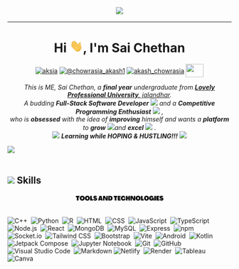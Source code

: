 <p align="center">
  <img src="https://github.com/thompsonemerson/thompsonemerson/raw/master/cover-thompson.png" height="200"/>
</p>
<hr>
<h1 align="center">Hi <img src="https://raw.githubusercontent.com/ABSphreak/ABSphreak/master/gifs/Hi.gif" width="30px">, I'm Sai Chethan</h1>
<p align="center">
<a href="https://www.linkedin.com/in/addetlasaichethan/" target="blank"><img align="center" src="https://cdn.jsdelivr.net/npm/simple-icons@3.0.1/icons/linkedin.svg" alt="aksia" height="30" width="40" /></a>
<a href="https://www.hackerrank.com/profile/12109834_chethan" target="blank"><img align="center" src="https://cdn.jsdelivr.net/npm/simple-icons@3.0.1/icons/hackerrank.svg" alt="@chowrasia_akash1" height="30" width="40" /></a>
<a href="https://leetcode.com/u/sai_chethan/" target="blank"><img align="center" src="https://cdn.jsdelivr.net/npm/simple-icons@3.0.1/icons/leetcode.svg" alt="akash_chowrasia" height="30" width="40" /></a>
 <a href = "mailto: chethanaddetla@gmail.com"><img align="center" src="https://simpleicons.org/icons/gmail.svg" height="30" width="40" /></a>
</p>
<p align="center">
  <em>
    This is ME, Sai Chethan, a <b>final year</b> undergraduate from <a href="https://www.lpu.in/"> <b>Lovely Professional University</b>, jalandhar</a>. <br>
    A budding <b>Full-Stack Software Developer</b> <img src="https://github.com/TheDudeThatCode/TheDudeThatCode/blob/master/Assets/Developer.gif" width="30px"> and a <b>Competitive Programming Enthusiast</b>&nbsp;<img src="https://github.com/TheDudeThatCode/TheDudeThatCode/blob/master/Assets/Designer.gif" width="36px">&nbsp,<br>who is <b>obsessed</b>
    with the idea of <b>improving</b> himself and wants a <b>platform</b> to 
    <b>grow</b> <img src="https://github.com/TheDudeThatCode/TheDudeThatCode/blob/master/Assets/Rocket.gif" width="18px">and 
    <b>excel</b> <img src="https://github.com/TheDudeThatCode/TheDudeThatCode/blob/master/Assets/Medal.gif" width="20px">&nbsp.
  </em> 
  <br>
  <img src="https://media.giphy.com/media/VgCDAzcKvsR6OM0uWg/giphy.gif" width="50" /> <b><i>Learning while HOPING & HUSTLING!!!</i></b> <img src="https://media.giphy.com/media/7j2hfyeVcDtf2/giphy.gif" width="50" />
</p>
<img src="https://user-images.githubusercontent.com/73097560/115834477-dbab4500-a447-11eb-908a-139a6edaec5c.gif"><br><br>

## <img src="https://media2.giphy.com/media/QssGEmpkyEOhBCb7e1/giphy.gif?cid=ecf05e47a0n3gi1bfqntqmob8g9aid1oyj2wr3ds3mg700bl&rid=giphy.gif" width ="25"><b> Skills</b>
<p align="center">
<img src="https://github.com/ChethanAddetla/ChethanAddetla/blob/main/tools.png" width="40%" />
</p>

##
  ![C++](https://img.shields.io/badge/-C++-0D1117?style=flat&logo=c%2B%2B&logoColor=%2300599C)&nbsp;
  ![Python](https://img.shields.io/badge/-Python-0D1117?style=flat&logo=python)&nbsp;
  ![R](https://img.shields.io/badge/-R-0D1117?style=flat&logo=r&logoColor=276DC3)&nbsp;
  ![HTML](https://img.shields.io/badge/-HTML-0D1117?style=flat&logo=HTML5)&nbsp;
  ![CSS](https://img.shields.io/badge/-CSS-0D1117?style=flat&logo=CSS3&logoColor=1572B6)&nbsp;
  ![JavaScript](https://img.shields.io/badge/-JavaScript-0D1117?style=flat&logo=javascript)&nbsp;
  ![TypeScript](https://img.shields.io/badge/-TypeScript-0D1117?style=flat&logo=typescript)&nbsp;
  ![Node.js](https://img.shields.io/badge/-Node.js-0D1117?style=flat&logo=node.js)&nbsp;
  ![React](https://img.shields.io/badge/-React-0D1117?style=flat&logo=react)&nbsp;
  ![MongoDB](https://img.shields.io/badge/-MongoDB-0D1117?style=flat&logo=mongodb&logoColor=)&nbsp;
  ![MySQL](https://img.shields.io/badge/-MySQL-0D1117?style=flat&logo=mysql&logoColor)&nbsp;
  ![Express](https://img.shields.io/badge/-Express-0D1117?style=flat&logo=express&logoColor)&nbsp;
  ![npm](https://img.shields.io/badge/-npm-0D1117?style=flat&logo=npm&logoColor=CB3837)&nbsp;
  ![Socket.io](https://img.shields.io/badge/-Socket.io-0D1117?style=flat&logo=socketdotio&logoColor)&nbsp;
  ![Tailwind CSS](https://img.shields.io/badge/-TailwindCSS-0D1117?style=flat&logo=tailwindcss&logoColor)&nbsp;
  ![Bootstrap](https://img.shields.io/badge/-Bootstrap-0D1117?style=flat&logo=bootstrap&logoColor)&nbsp;
  ![Vite](https://img.shields.io/badge/-Vite-0D1117?style=flat&logo=vite&logoColor)&nbsp;
  ![Android](https://img.shields.io/badge/-Android-0D1117?style=flat&logo=android&logoColor)&nbsp;
  ![Kotlin](https://img.shields.io/badge/-Kotlin-0D1117?style=flat&logo=kotlin)&nbsp;
  ![Jetpack Compose](https://img.shields.io/badge/-Jetpack--Compose-0D1117?style=flat&logo=jetpackcompose&logoColor=4285F4)&nbsp;
  ![Jupyter Notebook](https://img.shields.io/badge/-Jupyter%20Notebook-0D1117?style=flat&logo=jupyter)&nbsp;
  ![Git](https://img.shields.io/badge/-Git-0D1117?style=flat&logo=git)&nbsp;
  ![GitHub](https://img.shields.io/badge/-GitHub-0D1117?style=flat&logo=github)&nbsp;
  ![Visual Studio Code](https://img.shields.io/badge/-VS%20Code-0D1117?style=flat&logo=visual-studio-code&logoColor=007ACC)&nbsp;
  ![Markdown](https://img.shields.io/badge/-Markdown-0D1117?style=flat&logo=markdown)
  ![Netlify](https://img.shields.io/badge/-Netlify-0D1117?style=flat&logo=Netlify&logoColor)&nbsp;
  ![Render](https://img.shields.io/badge/-Render-0D1117?style=flat&logo=render&logoColor)&nbsp;
  ![Tableau](https://img.shields.io/badge/-Tableau-0D1117?style=flat&logo=tableau&logoColor)&nbsp;
  ![Canva](https://img.shields.io/badge/-Canva-0D1117?style=flat&logo=canva&logoColor)&nbsp;

  
